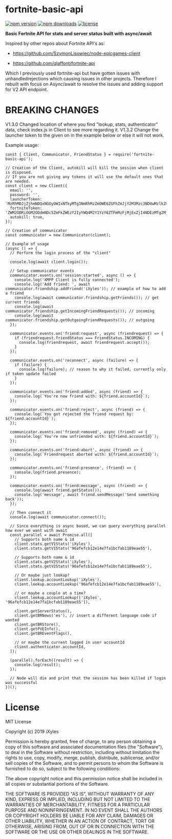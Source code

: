 # fortnite-basic-api
[![npm version](https://img.shields.io/npm/v/fortnite-basic-api.svg)](https://npmjs.com/package/fortnite-basic-api)
[![npm downloads](https://img.shields.io/npm/dm/fortnite-basic-api.svg)](https://npmjs.com/package/fortnite-basic-api)
[![license](https://img.shields.io/npm/l/fortnite-basic-api.svg)](https://github.com/iXyles/fortnite-basic-api/blob/master/LICENSE)

__Basic Fortnite API for stats and server status built with async/await__

Inspired by other repos about Fortnite API's as:

- https://github.com/SzymonLisowiec/node-epicgames-client

- https://github.com/qlaffont/fortnite-api

Which I previously used fortnite-api but have gotten issues with unhandledrejections which causing issues in other projects. Therefore I rebuilt with focus on Async/await to resolve the issues and adding support for V2 API endpoint.

# BREAKING CHANGES
V1.3.0 Changed location of where you find "lookup, stats, authenticator" data, check index.js in Client to see more regarding it.
V1.3.2 Change the launcher token to the given on in the example below or else it will not work.

Example usage: 
```
const { Client, Communicator, FriendStatus } = require('fortnite-basic-api');

// Creation of the Client, autokill will kill the session when client is disposed. 
// If you are not giving any tokens it will use the default ones that are needed.
const client = new Client({
  email: '',
  password: '',
  launcherToken: 'MzRhMDJjZjhmNDQxNGUyOWIxNTkyMTg3NmRhMzZmOWE6ZGFhZmJjY2M3Mzc3NDUwMzlkZmZlNTNkOTRmYzc2Y2Y=',
  fortniteToken: 'ZWM2ODRiOGM2ODdmNDc5ZmFkZWEzY2IyYWQ4M2Y1YzY6ZTFmMzFjMjExZjI4NDEzMTg2MjYyZDM3YTEzZmM4NGQ=',
  autokill: true,
}); 

// Creation of communicator
const communicator = new Communicator(client);

// Example of usage
(async () => {
  // Perform the login process of the "client"

  console.log(await client.login());

  // Setup communicator events
  communicator.events.on('session:started', async () => {
    console.log('XMPP Client is fully connected');
    console.log('Add friend: ', await communicator.friendship.addFriend('iXyles')); // example of how to add a friend
    console.log(await communicator.friendship.getFriends()); // get current friends
    console.log(await communicator.friendship.getIncomingFriendRequests()); // incoming
    console.log(await communicator.friendship.getOutgoingFriendRequests()); // outgoing
  });

  communicator.events.on('friend:request', async (friendrequest) => {
    if (friendrequest.friendStatus === FriendStatus.INCOMING) {
      console.log(friendrequest, await friendrequest.accept());
    }
  });

  communicator.events.on('reconnect', async (failure) => {
    if (failure) {
      console.log(failure); // reason to why it failed, currently only if token update failed
    }
  });

  communicator.events.on('friend:added', async (friend) => {
    console.log(`You're now friend with: ${friend.accountId}`);
  });

  communicator.events.on('friend:reject', async (friend) => {
    console.log(`You got rejected the friend request by: ${friend.accountId}`);
  });

  communicator.events.on('friend:removed', async (friend) => {
    console.log(`You're now unfriended with: ${friend.accountId}`);
  });

  communicator.events.on('friend:abort', async (friend) => {
    console.log(`Friendrequest aborted with: ${friend.accountId}`);
  });

  communicator.events.on('friend:presence', (friend) => {
    console.log(friend.presence);
  });

  communicator.events.on('friend:message', async (friend) => {
    console.log(await friend.getStatus());
    console.log('message', await friend.sendMessage('Send something back'));
  });

  // Then connect it
  console.log(await communicator.connect());

  // Since everything is async based, we can query everything parallel how ever we want with await
  const parallel = await Promise.all([
    // Supports both name & id
    client.stats.getV1Stats('iXyles'),
    client.stats.getV1Stats('96afefcb12e14e7fa1bcfab1189eae55'),

    // Supports both name & id
    client.stats.getV2Stats('iXyles'),
    client.stats.getV2Stats('96afefcb12e14e7fa1bcfab1189eae55'),

    // Or maybe just lookup?
    client.lookup.accountLookup('iXyles'),
    client.lookup.accountLookup('96afefcb12e14e7fa1bcfab1189eae55'),

    // or maybe a couple at a time?
    client.lookup.accountLookup(['iXyles', '96afefcb12e14e7fa1bcfab1189eae55']),

    client.getServerStatus(),
    client.getBRNews('es'), // insert a different language code if wanted
    client.getBRStore(),
    client.getPVEInfo(),
    client.getBREventFlags(),

    // or maybe the current logged in user accountId
    client.authenticator.accountId,
  ]);

  (parallel).forEach((result) => {
    console.log(result);
  });

  // Node will die and print that the session has been killed if login was successful
})();
```

# License
MIT License

Copyright (c) 2019 iXyles

Permission is hereby granted, free of charge, to any person obtaining a copy
of this software and associated documentation files (the "Software"), to deal
in the Software without restriction, including without limitation the rights
to use, copy, modify, merge, publish, distribute, sublicense, and/or sell
copies of the Software, and to permit persons to whom the Software is
furnished to do so, subject to the following conditions:

The above copyright notice and this permission notice shall be included in all
copies or substantial portions of the Software.

THE SOFTWARE IS PROVIDED "AS IS", WITHOUT WARRANTY OF ANY KIND, EXPRESS OR
IMPLIED, INCLUDING BUT NOT LIMITED TO THE WARRANTIES OF MERCHANTABILITY,
FITNESS FOR A PARTICULAR PURPOSE AND NONINFRINGEMENT. IN NO EVENT SHALL THE
AUTHORS OR COPYRIGHT HOLDERS BE LIABLE FOR ANY CLAIM, DAMAGES OR OTHER
LIABILITY, WHETHER IN AN ACTION OF CONTRACT, TORT OR OTHERWISE, ARISING FROM,
OUT OF OR IN CONNECTION WITH THE SOFTWARE OR THE USE OR OTHER DEALINGS IN THE
SOFTWARE.
